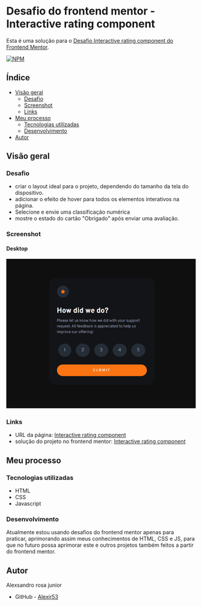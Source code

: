 # Desafio do frontend mentor - Interactive rating component 

Esta é uma solução para o [Desafio Interactive rating component do Frontend Mentor](https://www.frontendmentor.io/challenges/interactive-rating-component-koxpeBUmI).

[![NPM](https://img.shields.io/bower/l/MI)](https://github.com/Alexjr53/interactive-rating-component/blob/main/license)

## Índice

- [Visão geral](#visão-geral)
  - [Desafio](#desafio)
  - [Screenshot](#screenshot)
  - [Links](#links)
- [Meu processo](#meu-processo)
  - [Tecnologias utilizadas](#tecnologias-utilizadas)
  - [Desenvolvimento](#desenvolvimento)
- [Autor](#autor)

## Visão geral

### Desafio

- criar o layout ideal para o projeto, dependendo do tamanho da tela do dispositivo.
- adicionar o efeito de hover para todos os elementos interativos na página.
- Selecione e envie uma classificação numérica
- mostre o estado do cartão "Obrigado" após enviar uma avaliação.

### Screenshot

#### Desktop
![Ping coming soon page](src/design/screenshot-desktop.gif)

### Links

- URL da página: [Interactive rating component](https://alexjr53.github.io/interactive-rating-component/) 
- solução do projeto no frontend mentor: [Interactive rating component](https://www.frontendmentor.io/solutions/interactive-rating-component-6FUCUNAlPT)

## Meu processo

### Tecnologias utilizadas

- HTML
- CSS
- Javascript

### Desenvolvimento

Atualmente estou usando desafios do frontend mentor apenas para praticar, aprimorando assim meus conhecimentos de HTML, CSS e JS, para que no futuro possa aprimorar este e outros projetos também feitos a partir do frontend mentor.

## Autor
Alexsandro rosa junior

- GitHub - [Alexjr53](https://github.com/Alexjr53)
